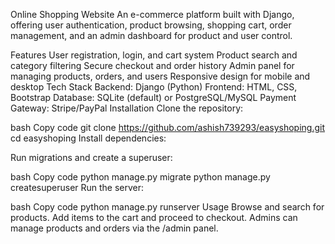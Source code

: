 Online Shopping Website
An e-commerce platform built with Django, offering user authentication, product browsing, shopping cart, order management, and an admin dashboard for product and user control.

Features
User registration, login, and cart system
Product search and category filtering
Secure checkout and order history
Admin panel for managing products, orders, and users
Responsive design for mobile and desktop
Tech Stack
Backend: Django (Python)
Frontend: HTML, CSS, Bootstrap
Database: SQLite (default) or PostgreSQL/MySQL
Payment Gateway: Stripe/PayPal
Installation
Clone the repository:

bash
Copy code
git clone https://github.com/ashish739293/easyshoping.git
cd easyshoping
Install dependencies:

Run migrations and create a superuser:

bash
Copy code
python manage.py migrate
python manage.py createsuperuser
Run the server:

bash
Copy code
python manage.py runserver
Usage
Browse and search for products.
Add items to the cart and proceed to checkout.
Admins can manage products and orders via the /admin panel.
